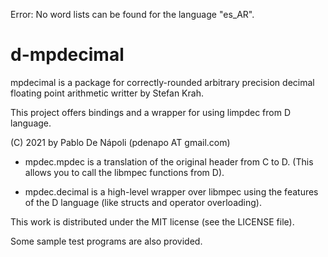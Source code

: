 Error: No word lists can be found for the language "es_AR".
# d-mpdecimal

mpdecimal is a package for correctly-rounded arbitrary precision decimal 
floating point arithmetic writter by Stefan Krah.

This project offers bindings and a wrapper for using limpdec from 
D language.

(C) 2021 by Pablo De Nápoli (pdenapo AT gmail.com)

* mpdec.mpdec is a translation of the original header from C to D.
  (This allows you to call the libmpec functions from D).

* mpdec.decimal is a high-level wrapper over libmpec using the
  features of the D language (like structs and operator overloading).

This work is distributed under the MIT license (see the LICENSE file).

Some sample test programs are also provided.